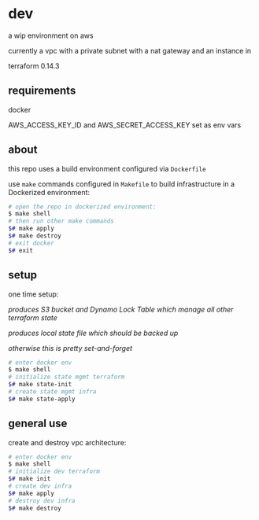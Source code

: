 # dev

a wip environment on aws

currently a vpc with a private subnet with a nat gateway and an instance in

terraform 0.14.3

## requirements

docker

AWS_ACCESS_KEY_ID and AWS_SECRET_ACCESS_KEY set as env vars

## about

this repo uses a build environment configured via `Dockerfile`

use `make` commands configured in `Makefile` to build infrastructure in a Dockerized environment:

```bash
# open the repo in dockerized environment:
$ make shell
# then run other make commands
$# make apply
$# make destroy
# exit docker
$# exit

```

## setup

one time setup:

*produces S3 bucket and Dynamo Lock Table which manage all other terraform state*

*produces local state file which should be backed up*

*otherwise this is pretty set-and-forget*

```bash
# enter docker env
$ make shell
# initialize state mgmt terraform
$# make state-init
# create state mgmt infra
$# make state-apply

```

## general use

create and destroy vpc architecture:

```bash
# enter docker env
$ make shell
# initialize dev terraform
$# make init
# create dev infra
$# make apply
# destroy dev infra
$# make destroy

```
